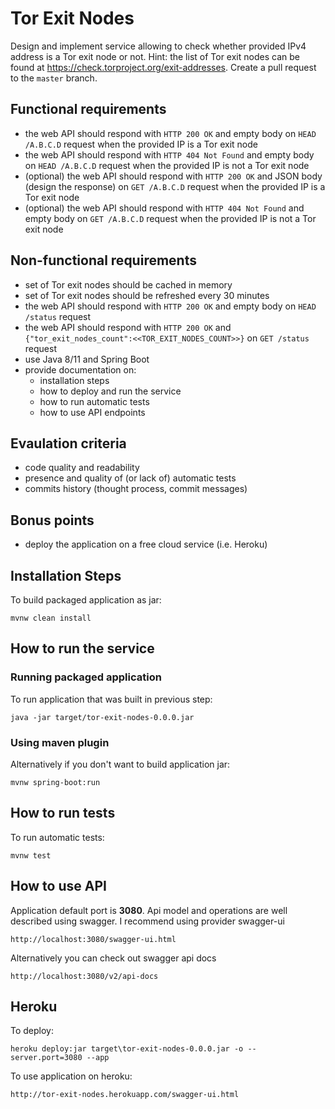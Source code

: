 # Tor Exit Nodes
Design and implement service allowing to check whether provided IPv4 address is a Tor exit node or not. Hint: the list of Tor exit nodes can be found at https://check.torproject.org/exit-addresses. Create a pull request to the `master` branch.

## Functional requirements
- the web API should respond with `HTTP 200 OK` and empty body on `HEAD /A.B.C.D` request when the provided IP is a Tor exit node
- the web API should respond with `HTTP 404 Not Found` and empty body on `HEAD /A.B.C.D` request when the provided IP is not a Tor exit node
- (optional) the web API should respond with `HTTP 200 OK` and JSON body (design the response) on `GET /A.B.C.D` request when the provided IP is a Tor exit node
- (optional) the web API should respond with `HTTP 404 Not Found` and empty body on `GET /A.B.C.D` request when the provided IP is not a Tor exit node

## Non-functional requirements
- set of Tor exit nodes should be cached in memory
- set of Tor exit nodes should be refreshed every 30 minutes
- the web API should respond with `HTTP 200 OK` and empty body on `HEAD /status` request
- the web API should respond with `HTTP 200 OK` and `{"tor_exit_nodes_count":<<TOR_EXIT_NODES_COUNT>>}` on `GET /status` request
- use Java 8/11 and Spring Boot
- provide documentation on:
  - installation steps
  - how to deploy and run the service
  - how to run automatic tests
  - how to use API endpoints

## Evaulation criteria
- code quality and readability
- presence and quality of (or lack of) automatic tests
- commits history (thought process, commit messages)

## Bonus points
- deploy the application on a free cloud service (i.e. Heroku)

## Installation Steps ##
To build packaged application as jar:
```
mvnw clean install 
```
## How to run the service ##
### Running packaged application
To run application that was built in previous step:
```
java -jar target/tor-exit-nodes-0.0.0.jar
```
### Using maven plugin
Alternatively if you don't want to build application jar:
```
mvnw spring-boot:run
```
## How to run tests ##
To run automatic tests:
```
mvnw test
```
## How to use API ##
Application default port is **3080**.
Api model and operations are well described using swagger.
I recommend using provider swagger-ui
```
http://localhost:3080/swagger-ui.html
```
Alternatively you can check out swagger api docs
```
http://localhost:3080/v2/api-docs
```


## Heroku ##
To deploy:
```
heroku deploy:jar target\tor-exit-nodes-0.0.0.jar -o --server.port=3080 --app
```

To use application on heroku:
```
http://tor-exit-nodes.herokuapp.com/swagger-ui.html
```
